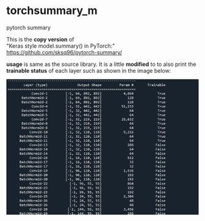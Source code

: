 # torchsummary_m
pytorch summary 

This is the __copy version__ of </br>
"Keras style model.summary() in PyTorch:" 
https://github.com/sksq96/pytorch-summary/

**usage** is same as the source library.
It is a little **modified** to to also print the **trainable status** of each layer such as shown in the image below:

![alt text](./IMGg.png?raw=true)
